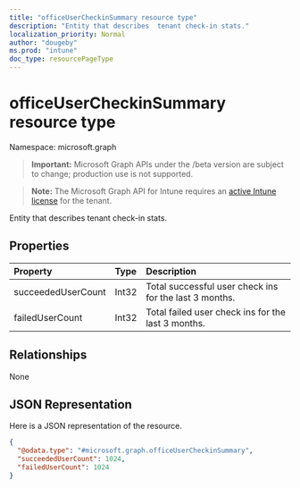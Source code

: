 ```yaml
---
title: "officeUserCheckinSummary resource type"
description: "Entity that describes  tenant check-in stats."
localization_priority: Normal
author: "dougeby"
ms.prod: "intune"
doc_type: resourcePageType
---
```


# officeUserCheckinSummary resource type

Namespace: microsoft.graph

> **Important:** Microsoft Graph APIs under the /beta version are subject to change; production use is not supported.

> **Note:** The Microsoft Graph API for Intune requires an [active Intune license](https://go.microsoft.com/fwlink/?linkid=839381) for the tenant.

Entity that describes  tenant check-in stats.

## Properties
|Property|Type|Description|
|:---|:---|:---|
|succeededUserCount|Int32|Total successful user check ins for the last 3 months.|
|failedUserCount|Int32|Total failed user check ins for the last 3 months.|

## Relationships
None

## JSON Representation
Here is a JSON representation of the resource.
<!-- {
  "blockType": "resource",
  "keyProperty": "id",
  "@odata.type": "microsoft.graph.officeUserCheckinSummary"
}
-->
``` json
{
  "@odata.type": "#microsoft.graph.officeUserCheckinSummary",
  "succeededUserCount": 1024,
  "failedUserCount": 1024
}
```






